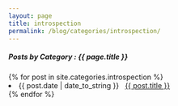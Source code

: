 ```yaml
---
layout: page
title: introspection
permalink: /blog/categories/introspection/
---
```


<h5> Posts by Category : {{ page.title }} </h5>

<div class="card">
{% for post in site.categories.introspection %}
 <li class="category-posts"><span>{{ post.date | date_to_string }}</span> &nbsp; <a href="{{ post.url }}">{{ post.title }}</a></li>
{% endfor %}
</div>